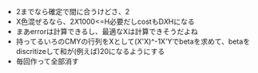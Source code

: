 - 2までなら確定で間に合うけどさ、2
- X色混ぜるなら、2*X*1000<=H必要だしcostもD*X*Hになる
- まあerrorは計算できるし、最適なXは計算できそうだよね
- 持ってるいろのCMYの行列をXとして(X'X)^-1X'Yでbetaを求めて、betaをdiscritizeして和が(例えば)20になるようにする
- 毎回作って全部消す
